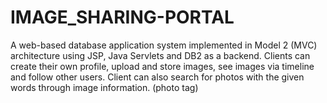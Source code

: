 # IMAGE_SHARING-PORTAL
A web-based database application system implemented in Model 2 (MVC) architecture using JSP, Java Servlets and DB2 as a backend. Clients can create their own profile, upload and store images, see images via timeline and follow other users. Client can also search for photos with the given words through image information. (photo tag)
